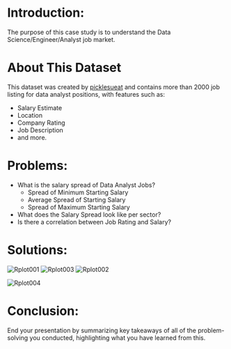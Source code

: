 # Introduction: 
The purpose of this case study is to understand the Data Science/Engineer/Analyst job market.

# About This Dataset
This dataset was created by <a href="https://github.com/picklesueat/data_jobs_data">picklesueat</a> and contains more than 2000 job listing for data analyst positions, with features such as:
<ul>
  <li> Salary Estimate
  <li> Location
  <li> Company Rating
  <li> Job Description
  <li> and more.
</ul>

# Problems: 
<ul>
  <li> What is the salary spread of Data Analyst Jobs?
    <ul>
      <li> Spread of Minimum Starting Salary
        <li> Average Spread of Starting Salary
          <li> Spread of Maximum Starting Salary
    </ul>
      <li> What does the Salary Spread look like per sector?
            <li> Is there a correlation between Job Rating and Salary?
        </ul>


# Solutions: 
![Rplot001](https://user-images.githubusercontent.com/83872954/206812535-57986466-a391-4f68-b62e-868755d27044.png)
![Rplot003](https://user-images.githubusercontent.com/83872954/206812551-6d46fe8a-23f6-4672-9664-7b741db3ae6a.png)
![Rplot002](https://user-images.githubusercontent.com/83872954/206812465-8ee7ecc9-5a35-456d-baf6-27dc9c818fae.png)


![Rplot004](https://user-images.githubusercontent.com/83872954/206812908-7ac56b66-3e7b-43e2-87c7-b1cd59a93222.png)


# Conclusion: 
End your presentation by summarizing key takeaways of all of the problem-solving you conducted, highlighting what you have learned from this.


